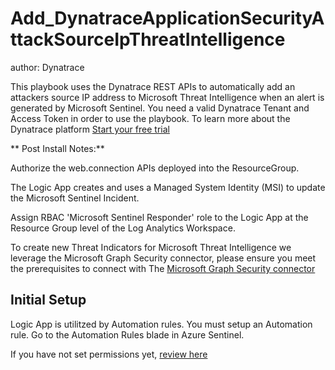 # Add_DynatraceApplicationSecurityAttackSourceIpThreatIntelligence
author: Dynatrace

This playbook uses the Dynatrace REST APIs to automatically add an attackers source IP address to Microsoft Threat Intelligence when an alert is generated by Microsoft Sentinel. You need a valid Dynatrace Tenant and Access Token in order to use the playbook. To learn more about the Dynatrace platform [Start your free trial](https://www.dynatrace.com/trial)

** Post Install Notes:**

Authorize the web.connection APIs deployed into the ResourceGroup.

The Logic App creates and uses a Managed System Identity (MSI) to update the Microsoft Sentinel Incident. 

Assign RBAC 'Microsoft Sentinel Responder' role to the Logic App at the Resource Group level of the Log Analytics Workspace.

To create new Threat Indicators for Microsoft Threat Intelligence we leverage the Microsoft Graph Security connector, please ensure you meet the prerequisites to connect with The [Microsoft Graph Security connector](https://learn.microsoft.com/en-us/connectors/microsoftgraphsecurity/#prerequisites-to-connect-with-the-microsoft-graph-security-connector)

## Initial Setup

Logic App is utilitzed by Automation rules. You must setup an Automation rule. Go to the Automation Rules blade in Azure Sentinel. 

If you have not set permissions yet, [review here](https://docs.microsoft.com/azure/sentinel/automate-incident-handling-with-automation-rules#permissions-for-automation-rules-to-run-playbooks)